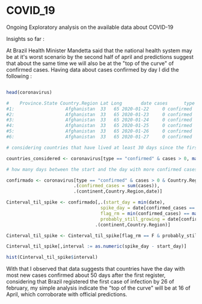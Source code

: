 # COVID_19
Ongoing Exploratory analysis on the available data about COVID-19

Insights so far :

 At Brazil Health Minister Mandetta said that the national health system may be at it's worst scenario by the second half of april and predictions suggest that about the same time we will also be at the "top of the curve" of confirmed cases. Having data about cases confirmed by day I did the following :
 
 ```r
 
 head(coronavirus)
 
#    Province.State Country.Region Lat Long       date cases      type continent
#1:                   Afghanistan  33   65 2020-01-22     0 confirmed      Asia
#2:                   Afghanistan  33   65 2020-01-23     0 confirmed      Asia
#3:                   Afghanistan  33   65 2020-01-24     0 confirmed      Asia
#4:                   Afghanistan  33   65 2020-01-25     0 confirmed      Asia
#5:                   Afghanistan  33   65 2020-01-26     0 confirmed      Asia
#6:                   Afghanistan  33   65 2020-01-27     0 confirmed      Asia

# considering countries that have lived at least 30 days since the first confirmed case

countries_considered <- coronavirus[type == "confirmed" & cases > 0, max(date)-min(date),Country.Region][V1 >= 30,Country.Region]

# how many days between the start and the day with more confirmed cases for : confirmed cases

confirmado <- coronavirus[type == "confirmed" & cases > 0 & Country.Region %in% countries_considered,
                          .(confirmed_cases = sum(cases)),
                          .(continent,Country.Region,date)]

Cinterval_til_spike <- confirmado[,.(start_day = min(date),
                                    spike_day = date[confirmed_cases == max(confirmed_cases)],
                                    flag_rm = min(confirmed_cases) == max(confirmed_cases),
                                    probably_still_growing = date[confirmed_cases == max(confirmed_cases)] == max(date)),
                                  .(continent,Country.Region)]

Cinterval_til_spike <- Cinterval_til_spike[flag_rm == F & probably_still_growing == F]

Cinterval_til_spike[,interval := as.numeric(spike_day - start_day)]

hist(Cinterval_til_spike$interval)
```

With that I observed that data suggests that countries have the day with most new cases confirmed about 50 days after the first register, considering that Brazil registered the first case of infection by 26 of february, my simple analysis indicate the "top of the curve" will be at 16 of April, which corroborate with official predictions.
